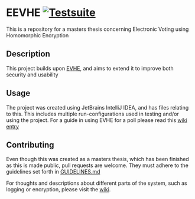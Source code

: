 # EEVHE [![Testsuite](https://github.com/Ernstsen/EEVHE/workflows/Test-suite/badge.svg)](https://github.com/Ernstsen/EEVHE/actions)

This is a repository for a masters thesis concerning Electronic Voting using Homomorphic Encryption

## Description

This project builds upon [EVHE](https://github.com/Ernstsen/EVHE), and aims to extend it to improve both security and
usability

## Usage

The project was created using JetBrains IntelliJ IDEA, and has files relating to this. This includes multiple
run-configurations used in testing and/or using the project. For a guide in using EVHE for a poll please read
this [wiki entry](https://github.com/Ernstsen/EEVHE/wiki/Running-EEVHE)

## Contributing

Even though this was created as a masters thesis, which has been finished as this is made public, pull requests are
welcome. They must adhere to the guidelines set forth
in [GUIDELINES.md](https://github.com/Ernstsen/EEVHE/blob/master/GUIDELINES.md)

For thoughts and descriptions about different parts of the system, such as logging or encryption, please visit the
[wiki](https://github.com/Ernstsen/EEVHE/wiki).
